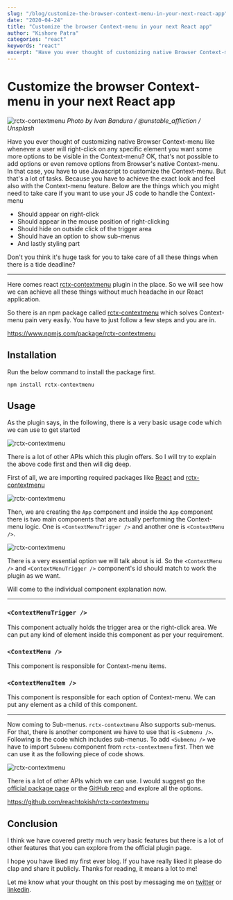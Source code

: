 ```yaml
---
slug: "/blog/customize-the-browser-context-menu-in-your-next-react-app"
date: "2020-04-24"
title: "Customize the browser Context-menu in your next React app"
author: "Kishore Patra"
categories: "react"
keywords: "react"
excerpt: "Have you ever thought of customizing native Browser Context-menu like whenever a user will right-click on any specific element you want some..."
---
```


# Customize the browser Context-menu in your next React app

![rctx-contextmenu](./1_EjGuQ4n3brH0-NLJT5C0QA.jpeg "Photo by Ivan Bandura / @unstable_affliction / Unsplash")
*Photo by Ivan Bandura / @unstable_affliction / Unsplash*

Have you ever thought of customizing native Browser Context-menu like whenever a user will right-click on any specific element you want some more options to be visible in the Context-menu? OK, that's not possible to add options or even remove options from Browser's native Context-menu. In that case, you have to use Javascript to customize the Context-menu. But that's a lot of tasks. Because you have to achieve the exact look and feel also with the Context-menu feature. Below are the things which you might need to take care if you want to use your JS code to handle the Context-menu

- Should appear on right-click
- Should appear in the mouse position of right-clicking
- Should hide on outside click of the trigger area
- Should have an option to show sub-menus
- And lastly styling part

Don't you think it's huge task for you to take care of all these things when there is a tide deadline?

---

Here comes react [rctx-contextmenu](https://www.npmjs.com/package/rctx-contextmenu) plugin in the place. So we will see how we can achieve all these things without much headache in our React application.

So there is an npm package called [rctx-contextmenu](https://www.npmjs.com/package/rctx-contextmenu) which solves Context-menu pain very easily. You have to just follow a few steps and you are in.

https://www.npmjs.com/package/rctx-contextmenu

## Installation

Run the below command to install the package first.

```
npm install rctx-contextmenu
```

## Usage

As the plugin says, in the following, there is a very basic usage code which we can use to get started

![rctx-contextmenu](1_8jspEQoaDqZPJXf67-ITdA.png)

There is a lot of other APIs which this plugin offers. So I will try to explain the above code first and then will dig deep.

First of all, we are importing required packages like [React](https://reactjs.org/) and [rctx-contextmenu](https://www.npmjs.com/package/rctx-contextmenu)

![rctx-contextmenu](1_QX6lvIS9qSljx91Z9o15wA.png)

Then, we are creating the `App` component and inside the `App` component there is two main components that are actually performing the Context-menu logic. One is `<ContextMenuTrigger />` and another one is `<ContextMenu />`.

![rctx-contextmenu](1_Ba5x436q8ZBDmX9DrPCvZw.png)

There is a very essential option we will talk about is id. So the `<ContextMenu />` and `<ContextMenuTrigger />` component's id should match to work the plugin as we want.

Will come to the individual component explanation now.

---

### `<ContextMenuTrigger />`
This component actually holds the trigger area or the right-click area. We can put any kind of element inside this component as per your requirement.

### `<ContextMenu />`
This component is responsible for Context-menu items.

### `<ContextMenuItem />`
This component is responsible for each option of Context-menu. We can put any element as a child of this component.

---

Now coming to  Sub-menus. `rctx-contextmenu` Also supports sub-menus. For that, there is another component we have to use that is `<Submenu />`. Following is the code which includes sub-menus. To add `<Submenu />` we have to import `Submenu` component from `rctx-contextmenu` first. Then we can use it as the following piece of code shows.

![rctx-contextmenu](1_eDp-MdWwuQR1n7eGCAJZ7A.png)

There is a lot of other APIs which we can use. I would suggest go the [official package page](https://www.npmjs.com/package/rctx-contextmenu) or the [GitHub repo](https://github.com/reachtokish/rctx-contextmenu) and explore all the options.

https://github.com/reachtokish/rctx-contextmenu

## Conclusion

I think we have covered pretty much very basic features but there is a lot of other features that you can explore from the official plugin page.

I hope you have liked my first ever blog. If you have really liked it please do clap and share it publicly. Thanks for reading, it means a lot to me!

Let me know what your thought on this post by messaging me on [twitter](https://twitter.com/reachtokish) or [linkedin](https://www.linkedin.com/in/reachtokish/).